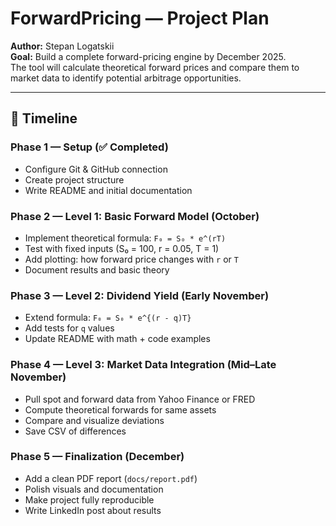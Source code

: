# ForwardPricing — Project Plan

**Author:** Stepan Logatskii  
**Goal:** Build a complete forward-pricing engine by December 2025.  
The tool will calculate theoretical forward prices and compare them to market data to identify potential arbitrage opportunities.

---

## 📅 Timeline

### Phase 1 — Setup (✅ Completed)
- Configure Git & GitHub connection  
- Create project structure  
- Write README and initial documentation

### Phase 2 — Level 1: Basic Forward Model (October)
- Implement theoretical formula: `F₀ = S₀ * e^(rT)`  
- Test with fixed inputs (S₀ = 100, r = 0.05, T = 1)  
- Add plotting: how forward price changes with `r` or `T`  
- Document results and basic theory

### Phase 3 — Level 2: Dividend Yield (Early November)
- Extend formula: `F₀ = S₀ * e^{(r - q)T}`  
- Add tests for `q` values  
- Update README with math + code examples

### Phase 4 — Level 3: Market Data Integration (Mid–Late November)
- Pull spot and forward data from Yahoo Finance or FRED  
- Compute theoretical forwards for same assets  
- Compare and visualize deviations  
- Save CSV of differences

### Phase 5 — Finalization (December)
- Add a clean PDF report (`docs/report.pdf`)  
- Polish visuals and documentation  
- Make project fully reproducible  
- Write LinkedIn post about results
